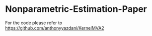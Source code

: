# Nonparametric-Estimation-Paper

For the code please refer to https://github.com/anthonyyazdani/KernelMVA2
